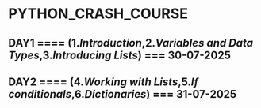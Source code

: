 # PYTHON_CRASH_COURSE

## DAY1 ==== (1.*Introduction*,2.*Variables and Data Types*,3.*Introducing Lists*) === 30-07-2025

## DAY2 ==== (4.*Working with Lists*,5.*If conditionals*,6.*Dictionaries*) === 31-07-2025
